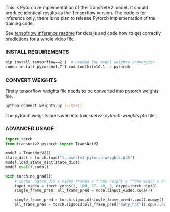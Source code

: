 This is Pytorch reimplementation of the TransNetV2 model.
It should produce identical results as the Tensorflow version.
The code is for inference only, there is no plan to release Pytorch implementation of the training code.

See [tensofrlow inference readme](https://github.com/soCzech/TransNetV2/tree/master/inference)
for details and code how to get correctly predictions for a whole video file.

### INSTALL REQUIREMENTS
```bash
pip install tensorflow==2.1  # needed for model weights conversion
conda install pytorch=1.7.1 cudatoolkit=10.1 -c pytorch
```

### CONVERT WEIGHTS
Firstly tensorflow weights file needs to be converted into pytorch weights file.
```bash
python convert_weights.py [--test]
```
The pytorch weights are saved into *transnetv2-pytorch-weights.pth* file.

### ADVANCED USAGE

```python
import torch
from transnetv2_pytorch import TransNetV2

model = TransNetV2()
state_dict = torch.load("transnetv2-pytorch-weights.pth")
model.load_state_dict(state_dict)
model.eval().cuda()

with torch.no_grad():
    # shape: batch dim x video frames x frame height x frame width x RGB (not BGR) channels
    input_video = torch.zeros(1, 100, 27, 48, 3, dtype=torch.uint8)
    single_frame_pred, all_frame_pred = model(input_video.cuda())
    
    single_frame_pred = torch.sigmoid(single_frame_pred).cpu().numpy()
    all_frame_pred = torch.sigmoid(all_frame_pred["many_hot"]).cpu().numpy()
```
